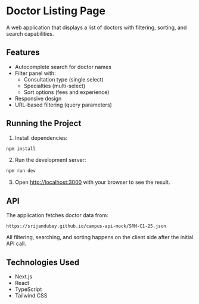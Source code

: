 # Doctor Listing Page

A web application that displays a list of doctors with filtering, sorting, and search capabilities.

## Features

- Autocomplete search for doctor names
- Filter panel with:
  - Consultation type (single select)
  - Specialties (multi-select)
  - Sort options (fees and experience)
- Responsive design
- URL-based filtering (query parameters)

## Running the Project

1. Install dependencies:
```bash
npm install
```

2. Run the development server:
```bash
npm run dev
```

3. Open [http://localhost:3000](http://localhost:3000) with your browser to see the result.

## API

The application fetches doctor data from:
```
https://srijandubey.github.io/campus-api-mock/SRM-C1-25.json
```

All filtering, searching, and sorting happens on the client side after the initial API call.

## Technologies Used

- Next.js
- React
- TypeScript
- Tailwind CSS 